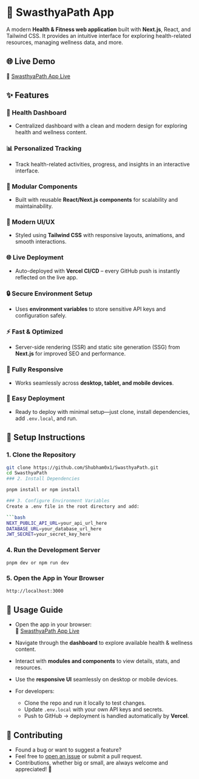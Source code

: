 
# 🏥 SwasthyaPath App
A modern **Health & Fitness web application** built with **Next.js**, React, and Tailwind CSS. It provides an intuitive interface for exploring health-related resources, managing wellness data, and more.
## 🌐 Live Demo
🔗 [SwasthyaPath App Live](https://health-bsmt8129b-shubhamgusain886-5745s-projects.vercel.app)


## ✨ Features

### 🏥 Health Dashboard
- Centralized dashboard with a clean and modern design for exploring health and wellness content.

### 📊 Personalized Tracking
- Track health-related activities, progress, and insights in an interactive interface.

### 🧩 Modular Components
- Built with reusable **React/Next.js components** for scalability and maintainability.

### 🎨 Modern UI/UX
- Styled using **Tailwind CSS** with responsive layouts, animations, and smooth interactions.

### 🌐 Live Deployment
- Auto-deployed with **Vercel CI/CD** – every GitHub push is instantly reflected on the live app.

### 🔒 Secure Environment Setup
- Uses **environment variables** to store sensitive API keys and configuration safely.

### ⚡ Fast & Optimized
- Server-side rendering (SSR) and static site generation (SSG) from **Next.js** for improved SEO and performance.

### 📱 Fully Responsive
- Works seamlessly across **desktop, tablet, and mobile devices**.

### 🚀 Easy Deployment
- Ready to deploy with minimal setup—just clone, install dependencies, add `.env.local`, and run.


## 🧰 Setup Instructions

### 1. Clone the Repository
```bash
git clone https://github.com/Shubham0x1/SwasthyaPath.git
cd SwasthyaPath
### 2. Install Dependencies

pnpm install or npm install

### 3. Configure Environment Variables
Create a .env file in the root directory and add:

```bash
NEXT_PUBLIC_API_URL=your_api_url_here
DATABASE_URL=your_database_url_here
JWT_SECRET=your_secret_key_here
```

### 4. Run the Development Server

```bash
pnpm dev or npm run dev
```

### 5. Open the App in Your Browser

```bash
http://localhost:3000
```

## 🧪 Usage Guide

- Open the app in your browser:  
  🔗 [SwasthyaPath App Live](https://health-bsmt8129b-shubhamgusain886-5745s-projects.vercel.app)

- Navigate through the **dashboard** to explore available health & wellness content.
- Interact with **modules and components** to view details, stats, and resources.
- Use the **responsive UI** seamlessly on desktop or mobile devices.
- For developers:
  - Clone the repo and run it locally to test changes.
  - Update `.env.local` with your own API keys and secrets.
  - Push to GitHub → deployment is handled automatically by **Vercel**.
  


## 🤝 Contributing

- Found a bug or want to suggest a feature?  
- Feel free to [open an issue](https://github.com/Shubham0x1/SwasthyaPath/issues) or submit a pull request.  
- Contributions, whether big or small, are always welcome and appreciated! 🚀

